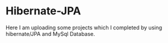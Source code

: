 # Hibernate-JPA
Here I am uploading some projects which I completed by using hibernate/JPA and MySql Database.
